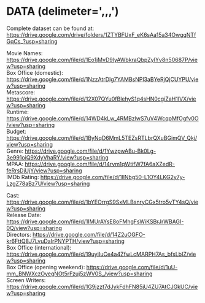 # DATA (delimeter=',,,')
Complete dataset can be found at: https://drive.google.com/drive/folders/1ZTYBFUxF_eK6sAa15a34OwgqNTfGqCs_?usp=sharing<br/>

Movie Names: https://drive.google.com/file/d/1Eo1jMvD9lyAWbkraQbpZyIYv8n50687P/view?usp=sharing<br/>
Box Office (domestic): https://drive.google.com/file/d/1NzzAtrDIg7YAMBsNPl3aBYeRjQjCUYPU/view?usp=sharing<br/>
Metascore: https://drive.google.com/file/d/12X07QYu0fBlehyS1q4sHN0cgiZaH1IVX/view?usp=sharing<br/>
Runtime: https://drive.google.com/file/d/14WD4kLw_4RMBzlwS7uV4WcqpMfOgfv0O/view?usp=sharing<br/>
Budget: https://drive.google.com/file/d/1ByNqD6MmL5TEZsRTLbrQXuBGimQV_Qkj/view?usp=sharing<br/>
Genre: https://drive.google.com/file/d/1YwzpwABu-Bk0Lg-3e991oiQ9XdyVhaRY/view?usp=sharing<br/>
MPAA: https://drive.google.com/file/d/14rvm1qWtifW7fA6aXZedR-feRrsDjUjY/view?usp=sharing<br/>
IMDb Rating: https://drive.google.com/file/d/1llNbg50-L1OY4LKG2y7y-LzgZ78aBz7U/view?usp=sharing<br/>

Cast: https://drive.google.com/file/d/1bYEOrrgS9SxMLBsnryCGx5tro5vTY4sQ/view?usp=sharing<br/>
Release Date: https://drive.google.com/file/d/1IMUrAYsE8oFMhgFsWiKSBrJrWBAGI-0Q/view?usp=sharing<br/>
Directors: https://drive.google.com/file/d/14Z2uOGFO-kr6FttQ8J7LvuDaIrPNYPTH/view?usp=sharing<br/>
Box Office (international): https://drive.google.com/file/d/19uyiIuCe4a4ZfwLcMARPH7As_bfsLbIZ/view?usp=sharing<br/>
Box Office (opening weekend): https://drive.google.com/file/d/1uU-mm_BNWXczOyegNOt5rFzuj5zWV0S_/view?usp=sharing<br/>
Screen Writers: https://drive.google.com/file/d/1G9jzzt7dJykFdhFN85jU4ZU7AtCJGkUC/view?usp=sharing<br/>
